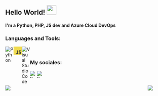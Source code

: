 ## Hello World! <img src="https://i.imgur.com/R5XvYXS.gif" width="30px" height="30px" />

#### I'm a Python, PHP, JS dev and Azure Cloud DevOps

### Languages and Tools:

[<img align="left" alt="Python" width="26px" src="https://upload.wikimedia.org/wikipedia/commons/thumb/c/c3/Python-logo-notext.svg/2048px-Python-logo-notext.svg.png" />](https://www.python.org/)
[<img align="left" alt="JavaScript" width="26px" src="https://raw.githubusercontent.com/github/explore/80688e429a7d4ef2fca1e82350fe8e3517d3494d/topics/javascript/javascript.png" />](https://www.javascript.com/)
[<img align="left" alt="Visual Studio Code" width="26px" src="https://upload.wikimedia.org/wikipedia/commons/thumb/9/9a/Visual_Studio_Code_1.35_icon.svg/2048px-Visual_Studio_Code_1.35_icon.svg.png" />](https://code.visualstudio.com/)

<br />

### My sociales:

[<img align="left" alt="KamiSushi | Discord" width="22px" height="22px" src="https://i.imgur.com/kDTIh7p.png" />](https://dsc.bio/KamiSushi)
[<img align="left" alt="KamiSushi | Steam" width="22px" height="22px" src="https://i.imgur.com/1Z9as8z.png" />](https://steamcommunity.com/id/kami-sushi/)

<br />

##
<img src="https://github-readme-stats.vercel.app/api?username=KamiSushii&theme=dark&show_icons=true" align="left" width=450>
<img src="https://github-readme-stats.vercel.app/api/top-langs/?username=KamiSushii&theme=dark" align="top" width=350>
